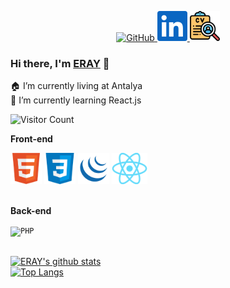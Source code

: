 <p align="center">
  <a href="https://github.com/spake2">
    <img alt="GitHub" title="GitHub" height="48" width="48" src="assets/git.jpg">
  </a>
  <a href="https://www.linkedin.com/in/erayaltunsoy">
    <img alt="LinkedIn" title="LinkedIn" height="48" width="48" src="assets/linkedin.svg">
  </a>
    <a href="https://www.linkedin.com/in/erayaltunsoy">
    <img alt="LinkedIn" title="LinkedIn" height="48" width="48" src="imgs/curriculum-vitae.png">
  </a>
</p>


### Hi there, I'm [ERAY](https://github.com/spake2) 👋

🏠 I’m currently living at Antalya <br/>
🌱 I’m currently learning React.js <br/>


![Visitor Count](https://profile-counter.glitch.me/spake2/count.svg)


**Front-end**<br>

<code><img title="HTML" height="50" src=imgs/html.png></code>
<code><img title="CSS" height="50" src=imgs/css.png></code>
<code><img title="JQUERY" height="50" src=imgs/jquery.png></code>
<code><img title="REACT" height="50" src=imgs/react.png></code><br><br>

**Back-end**<br>

<code><img title="PHP" height="50" src="https://raw.githubusercontent.com/dereknguyen269/dereknguyen269/master/images/php.svg"></code><br><br>




[![ERAY's github stats](https://github-readme-stats.vercel.app/api?username=spake2&show_icons=true&theme=merko)](https://github.com/spake2)<br>
[![Top Langs](https://github-readme-stats.vercel.app/api/top-langs/?username=spake2&layout=compact&theme=merko)](https://github.com/anuraghazra/github-readme-stats)
